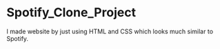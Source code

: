 # Spotify_Clone_Project
I made website by just using HTML and CSS which looks much similar to Spotify.
